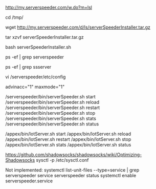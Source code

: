http://my.serverspeeder.com/w.do?m=lsl

cd /tmp/

wget http://my.serverspeeder.com/d/ls/serverSpeederInstaller.tar.gz

tar xzvf serverSpeederInstaller.tar.gz

bash serverSpeederInstaller.sh

ps -ef | grep serverspeeder

ps -ef | grep ssserver

vi /serverspeeder/etc/config

advinacc="1"
maxmode="1"

/serverspeeder/bin/serverSpeeder.sh start
/serverspeeder/bin/serverSpeeder.sh reload
/serverspeeder/bin/serverSpeeder.sh restart
/serverspeeder/bin/serverSpeeder.sh stop
/serverspeeder/bin/serverSpeeder.sh stats
/serverspeeder/bin/serverSpeeder.sh status

/appex/bin/lotServer.sh start
/appex/bin/lotServer.sh reload
/appex/bin/lotServer.sh restart
/appex/bin/lotServer.sh stop
/appex/bin/lotServer.sh stats
/appex/bin/lotServer.sh status

https://github.com/shadowsocks/shadowsocks/wiki/Optimizing-Shadowsocks
sysctl -p /etc/sysctl.conf

Not implemented:
systemctl list-unit-files --type=service | grep serverspeeder
service serverspeeder status
systemctl enable serverspeeder.service
